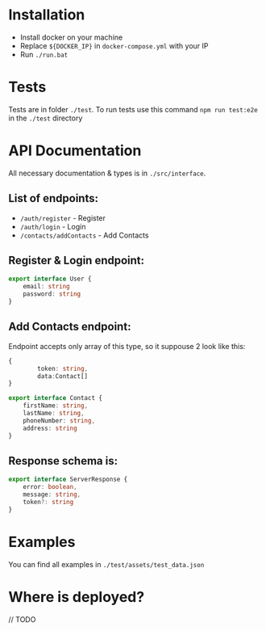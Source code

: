 # Installation

 - Install docker on your machine
 - Replace `${DOCKER_IP}` in `docker-compose.yml` with your IP
 - Run `./run.bat`

# Tests

Tests are in folder `./test`. To run tests use this command `npm run test:e2e` in the `./test` directory

# API Documentation

All necessary documentation & types is in `./src/interface`. 

## List of endpoints:
 - `/auth/register` - Register
 - `/auth/login` - Login
 - `/contacts/addContacts` - Add Contacts

## Register & Login endpoint:

```typescript
export interface User {
    email: string
    password: string
}
```

## Add Contacts endpoint:
Endpoint accepts only array of this type, so it suppouse 2 look like this:
```typescript
{
        token: string, 
        data:Contact[]
}
```
```typescript
export interface Contact {
    firstName: string,
    lastName: string,
    phoneNumber: string,
    address: string
}
```

## Response schema is:
```typescript
export interface ServerResponse {
    error: boolean,
    message: string,
    token?: string
}
```

# Examples

You can find all examples in `./test/assets/test_data.json`

# Where is deployed?

// TODO